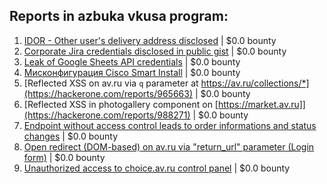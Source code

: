 ## Reports in azbuka vkusa program:
1. [IDOR - Other user's delivery address disclosed](https://hackerone.com/reports/964010) | $0.0 bounty
2. [Corporate Jira credentials disclosed in public gist](https://hackerone.com/reports/958432) | $0.0 bounty
3. [Leak of Google Sheets API credentials](https://hackerone.com/reports/965314) | $0.0 bounty
4. [Мисконфигурация Cisco Smart Install](https://hackerone.com/reports/1398662) | $0.0 bounty
5. [Reflected XSS on av.ru via `q` parameter at https://av.ru/collections/*](https://hackerone.com/reports/965663) | $0.0 bounty
6. [Reflected XSS in photogallery component on [https://market.av.ru]](https://hackerone.com/reports/988271) | $0.0 bounty
7. [Endpoint without access control leads to order informations and status changes](https://hackerone.com/reports/1050753) | $0.0 bounty
8. [Open redirect (DOM-based) on av.ru via "return_url" parameter (Login form)](https://hackerone.com/reports/958864) | $0.0 bounty
9. [Unauthorized access to choice.av.ru control panel](https://hackerone.com/reports/963161) | $0.0 bounty